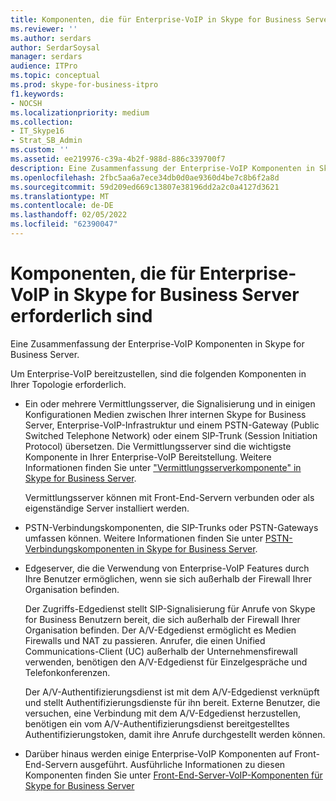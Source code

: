 ```yaml
---
title: Komponenten, die für Enterprise-VoIP in Skype for Business Server erforderlich sind
ms.reviewer: ''
ms.author: serdars
author: SerdarSoysal
manager: serdars
audience: ITPro
ms.topic: conceptual
ms.prod: skype-for-business-itpro
f1.keywords:
- NOCSH
ms.localizationpriority: medium
ms.collection:
- IT_Skype16
- Strat_SB_Admin
ms.custom: ''
ms.assetid: ee219976-c39a-4b2f-988d-886c339700f7
description: Eine Zusammenfassung der Enterprise-VoIP Komponenten in Skype for Business Server.
ms.openlocfilehash: 2fbc5aa6a7ece34db0d0ae9360d4be7c8b6f2a8d
ms.sourcegitcommit: 59d209ed669c13807e38196dd2a2c0a4127d3621
ms.translationtype: MT
ms.contentlocale: de-DE
ms.lasthandoff: 02/05/2022
ms.locfileid: "62390047"
---
```

# <a name="components-required-for-enterprise-voice-in-skype-for-business-server"></a>Komponenten, die für Enterprise-VoIP in Skype for Business Server erforderlich sind
 
Eine Zusammenfassung der Enterprise-VoIP Komponenten in Skype for Business Server.
  
Um Enterprise-VoIP bereitzustellen, sind die folgenden Komponenten in Ihrer Topologie erforderlich. 
  
- Ein oder mehrere Vermittlungsserver, die Signalisierung und in einigen Konfigurationen Medien zwischen Ihrer internen Skype for Business Server, Enterprise-VoIP-Infrastruktur und einem PSTN-Gateway (Public Switched Telephone Network) oder einem SIP-Trunk (Session Initiation Protocol) übersetzen. Die Vermittlungsserver sind die wichtigste Komponente in Ihrer Enterprise-VoIP Bereitstellung. Weitere Informationen finden Sie unter ["Vermittlungsserverkomponente" in Skype for Business Server](mediation-server.md).
    
    Vermittlungsserver können mit Front-End-Servern verbunden oder als eigenständige Server installiert werden.
    
- PSTN-Verbindungskomponenten, die SIP-Trunks oder PSTN-Gateways umfassen können. Weitere Informationen finden Sie unter [PSTN-Verbindungskomponenten in Skype for Business Server](pstn-connectivity.md).
    
- Edgeserver, die die Verwendung von Enterprise-VoIP Features durch Ihre Benutzer ermöglichen, wenn sie sich außerhalb der Firewall Ihrer Organisation befinden. 
    
    Der Zugriffs-Edgedienst stellt SIP-Signalisierung für Anrufe von Skype for Business Benutzern bereit, die sich außerhalb der Firewall Ihrer Organisation befinden. Der A/V-Edgedienst ermöglicht es Medien Firewalls und NAT zu passieren. Anrufer, die einen Unified Communications-Client (UC) außerhalb der Unternehmensfirewall verwenden, benötigen den A/V-Edgedienst für Einzelgespräche und Telefonkonferenzen.
    
    Der A/V-Authentifizierungsdienst ist mit dem A/V-Edgedienst verknüpft und stellt Authentifizierungsdienste für ihn bereit. Externe Benutzer, die versuchen, eine Verbindung mit dem A/V-Edgedienst herzustellen, benötigen ein vom A/V-Authentifizierungsdienst bereitgestelltes Authentifizierungstoken, damit ihre Anrufe durchgestellt werden können.
    
- Darüber hinaus werden einige Enterprise-VoIP Komponenten auf Front-End-Servern ausgeführt. Ausführliche Informationen zu diesen Komponenten finden Sie unter [Front-End-Server-VoIP-Komponenten für Skype for Business Server](front-end-server-voip.md)
    

